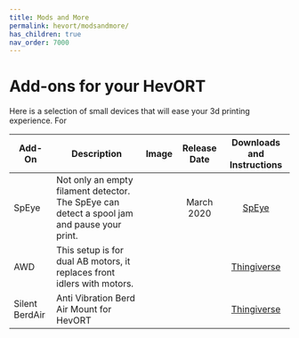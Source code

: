 ```yaml
---
title: Mods and More
permalink: hevort/modsandmore/
has_children: true
nav_order: 7000
---
```


# Add-ons for your HevORT 

Here is a selection of small devices that will ease your 3d printing experience. For 

Add-On|Description|Image|Release Date|Downloads and Instructions
------|-----------|-----|  :--------:  |  :--------:
SpEye|Not only an empty filament detector. The SpEye can detect a spool jam and pause your print.||March 2020|[SpEye](/HevORT/hevort/modsandmore/speye/)
AWD|This setup is for dual AB motors, it replaces front idlers with motors.|||[Thingiverse](https://www.thingiverse.com/thing:4815859)|
Silent BerdAir|Anti Vibration Berd Air Mount for HevORT|||[Thingiverse](https://www.thingiverse.com/thing:4784809)|
